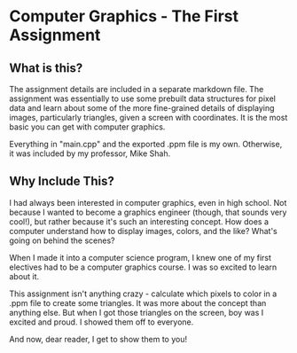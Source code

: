 # Computer Graphics - The First Assignment

## What is this?

The assignment details are included in a separate markdown file. The assignment was essentially to use some prebuilt data structures for pixel data
and learn about some of the more fine-grained details of displaying images, particularly triangles, given a screen with coordinates. It is the most basic you can get with computer graphics.

Everything in "main.cpp" and the exported .ppm file is my own. Otherwise, it was included by my professor, Mike Shah.

## Why Include This?

I had always been interested in computer graphics, even in high school. Not because I wanted to become a graphics engineer (though, that sounds very cool!), but rather because it's such an interesting concept. How does a computer understand how to display images, colors, and the like? What's going on behind the scenes?

When I made it into a computer science program, I knew one of my first electives had to be a computer graphics course. I was so excited to learn about it.

This assignment isn't anything crazy - calculate which pixels to color in a .ppm file to create some triangles. It was more about the concept than anything else. But when I got those triangles on the screen, boy was I excited and proud. I showed them off to everyone. 

And now, dear reader, I get to show them to you!